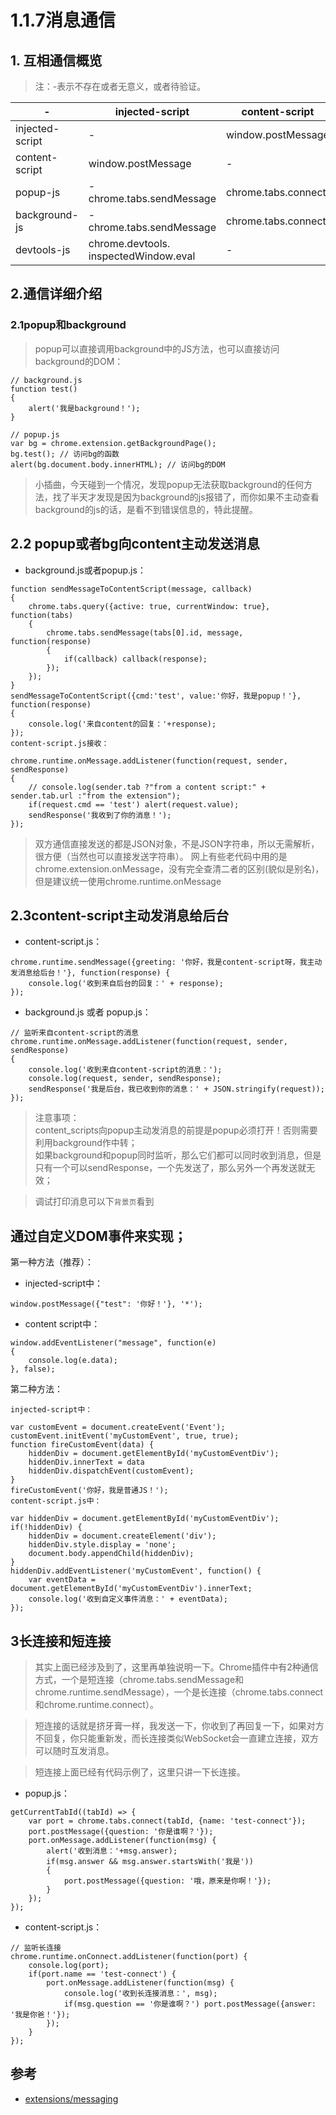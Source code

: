 # 1.1.7消息通信

## 1. 互相通信概览

>注：-表示不存在或者无意义，或者待验证。



|-| injected-script|	content-script|	popup-js|	background-js
|-- |-- |--|--|--|
injected-script|	-|	window.postMessage|	-|	-|
content-script|	window.postMessage|	-	|chrome.runtime.sendMessage| chrome.runtime.connect	|chrome.runtime.sendMessage |chrome.runtime.connect
popup-js|	-	chrome.tabs.sendMessage |chrome.tabs.connect|	-	|chrome.extension. getBackgroundPage()
background-js|	-	chrome.tabs.sendMessage |chrome.tabs.connect|	chrome.extension.getViews	|-
devtools-js|	chrome.devtools. inspectedWindow.eval	|-	|chrome.runtime.sendMessage|	chrome.runtime.sendMessage


## 2.通信详细介绍
### 2.1popup和background
>popup可以直接调用background中的JS方法，也可以直接访问background的DOM：

```
// background.js
function test()
{
	alert('我是background！');
}

// popup.js
var bg = chrome.extension.getBackgroundPage();
bg.test(); // 访问bg的函数
alert(bg.document.body.innerHTML); // 访问bg的DOM
```

>小插曲，今天碰到一个情况，发现popup无法获取background的任何方法，找了半天才发现是因为background的js报错了，而你如果不主动查看background的js的话，是看不到错误信息的，特此提醒。



## 2.2 popup或者bg向content主动发送消息
- background.js或者popup.js：

```
function sendMessageToContentScript(message, callback)
{
	chrome.tabs.query({active: true, currentWindow: true}, function(tabs)
	{
		chrome.tabs.sendMessage(tabs[0].id, message, function(response)
		{
			if(callback) callback(response);
		});
	});
}
sendMessageToContentScript({cmd:'test', value:'你好，我是popup！'}, function(response)
{
	console.log('来自content的回复：'+response);
});
content-script.js接收：

chrome.runtime.onMessage.addListener(function(request, sender, sendResponse)
{
	// console.log(sender.tab ?"from a content script:" + sender.tab.url :"from the extension");
	if(request.cmd == 'test') alert(request.value);
	sendResponse('我收到了你的消息！');
});
```

>双方通信直接发送的都是JSON对象，不是JSON字符串，所以无需解析，很方便（当然也可以直接发送字符串）。
>网上有些老代码中用的是chrome.extension.onMessage，没有完全查清二者的区别(貌似是别名)，但是建议统一使用chrome.runtime.onMessage

## 2.3content-script主动发消息给后台

- content-script.js：
```
chrome.runtime.sendMessage({greeting: '你好，我是content-script呀，我主动发消息给后台！'}, function(response) {
	console.log('收到来自后台的回复：' + response);
});
```
- background.js 或者 popup.js：
```
// 监听来自content-script的消息
chrome.runtime.onMessage.addListener(function(request, sender, sendResponse)
{
	console.log('收到来自content-script的消息：');
	console.log(request, sender, sendResponse);
	sendResponse('我是后台，我已收到你的消息：' + JSON.stringify(request));
});
```
>注意事项：  
content_scripts向popup主动发消息的前提是popup必须打开！否则需要利用background作中转；  
如果background和popup同时监听，那么它们都可以同时收到消息，但是只有一个可以sendResponse，一个先发送了，那么另外一个再发送就无效；  

>调试打印消息可以下`背景页`看到

## 通过自定义DOM事件来实现；
第一种方法（推荐）：

- injected-script中：
```
window.postMessage({"test": '你好！'}, '*');
```

- content script中：

```
window.addEventListener("message", function(e)
{
	console.log(e.data);
}, false);

```


第二种方法：

```
injected-script中：

var customEvent = document.createEvent('Event');
customEvent.initEvent('myCustomEvent', true, true);
function fireCustomEvent(data) {
	hiddenDiv = document.getElementById('myCustomEventDiv');
	hiddenDiv.innerText = data
	hiddenDiv.dispatchEvent(customEvent);
}
fireCustomEvent('你好，我是普通JS！');
content-script.js中：

var hiddenDiv = document.getElementById('myCustomEventDiv');
if(!hiddenDiv) {
	hiddenDiv = document.createElement('div');
	hiddenDiv.style.display = 'none';
	document.body.appendChild(hiddenDiv);
}
hiddenDiv.addEventListener('myCustomEvent', function() {
	var eventData = document.getElementById('myCustomEventDiv').innerText;
	console.log('收到自定义事件消息：' + eventData);
});
```


## 3长连接和短连接
>其实上面已经涉及到了，这里再单独说明一下。Chrome插件中有2种通信方式，一个是短连接（chrome.tabs.sendMessage和chrome.runtime.sendMessage），一个是长连接（chrome.tabs.connect和chrome.runtime.connect）。

>短连接的话就是挤牙膏一样，我发送一下，你收到了再回复一下，如果对方不回复，你只能重新发，而长连接类似WebSocket会一直建立连接，双方可以随时互发消息。

>短连接上面已经有代码示例了，这里只讲一下长连接。

- popup.js：
```
getCurrentTabId((tabId) => {
	var port = chrome.tabs.connect(tabId, {name: 'test-connect'});
	port.postMessage({question: '你是谁啊？'});
	port.onMessage.addListener(function(msg) {
		alert('收到消息：'+msg.answer);
		if(msg.answer && msg.answer.startsWith('我是'))
		{
			port.postMessage({question: '哦，原来是你啊！'});
		}
	});
});
```

- content-script.js：

```
// 监听长连接
chrome.runtime.onConnect.addListener(function(port) {
	console.log(port);
	if(port.name == 'test-connect') {
		port.onMessage.addListener(function(msg) {
			console.log('收到长连接消息：', msg);
			if(msg.question == '你是谁啊？') port.postMessage({answer: '我是你爸！'});
		});
	}
});
```


## 参考
- [extensions/messaging](https://developer.chrome.com/extensions/messaging)
